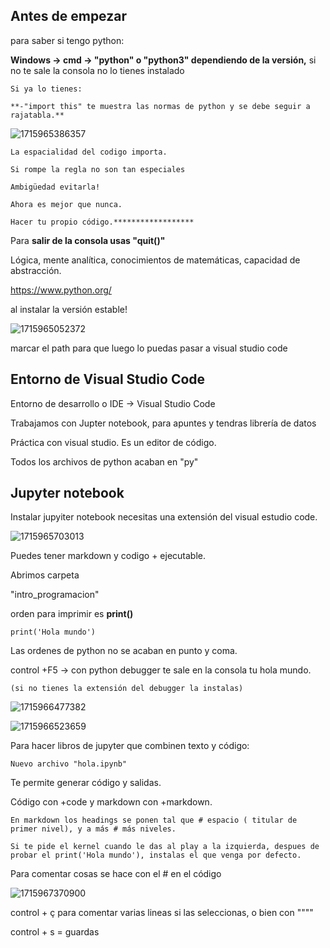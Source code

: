 ## Antes de empezar

para saber si tengo python:

**Windows -> cmd -> "python" o "python3" dependiendo de la versión,** si no te sale la consola no lo tienes instalado

    Si ya lo tienes:

    **-"import this" te muestra las normas de python y se debe seguir a rajatabla.**

![1715965386357](image/170524_Python/1715965386357.png)

    La espacialidad del codigo importa.

    Si rompe la regla no son tan especiales

    Ambigüedad evitarla!

    Ahora es mejor que nunca.

    Hacer tu propio código.******************

Para **salir de la consola usas "quit()"**

Lógica, mente analítica, conocimientos de matemáticas, capacidad de abstracción.

https://www.python.org/

al instalar la versión estable!

![1715965052372](image/170524_Python/1715965052372.png)

marcar el path para que luego lo puedas pasar a visual studio code

## Entorno de Visual Studio Code

Entorno de desarrollo o IDE -> Visual Studio Code

Trabajamos con Jupter notebook, para apuntes y tendras librería de datos

Práctica con visual studio. Es un editor de código.

Todos los archivos de python acaban en "py"

## Jupyter notebook

Instalar jupyiter notebook necesitas una extensión del visual estudio code.

![1715965703013](image/170524_Python/1715965703013.png)

Puedes tener markdown y codigo + ejecutable.

Abrimos carpeta

 "intro_programacion"

orden para imprimir es **print()**

    print('Hola mundo')

Las ordenes de python no se acaban en punto y coma.

control +F5 -> con python debugger te sale en la consola tu hola mundo.

    (si no tienes la extensión del debugger la instalas)

![1715966477382](image/apuntes/1715966477382.png)

![1715966523659](image/apuntes/1715966523659.png)


Para hacer libros de jupyter que combinen texto y código:

    Nuevo archivo "hola.ipynb"

Te permite generar código y salidas.

 Código con +code y markdown con +markdown. 

    En markdown los headings se ponen tal que # espacio ( titular de primer nivel), y a más # más niveles.

    Si te pide el kernel cuando le das al play a la izquierda, despues de probar el print('Hola mundo'), instalas el que venga por defecto.

Para comentar cosas se hace con el # en el código

![1715967370900](image/apuntes/1715967370900.png)


control + ç para comentar varias lineas si las seleccionas, o bien con """"

control + s = guardas
